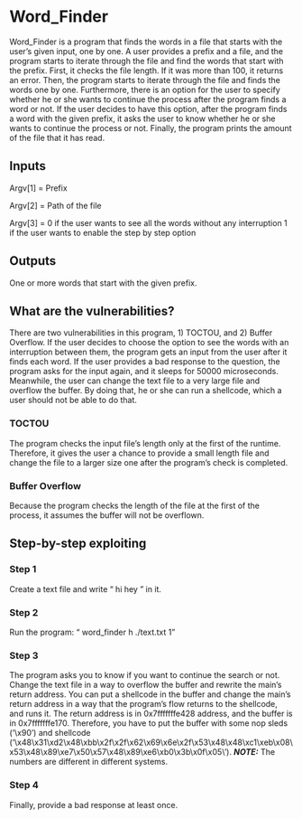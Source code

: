 # Word_Finder
Word_Finder is a program that finds the words in a file that starts with the user’s given input, one by one. A user provides a prefix and a file, and the program starts to iterate through the file and find the words that start with the prefix. First, it checks the file length. If it was more than 100, it returns an error. Then, the program starts to iterate through the file and finds the words one by one. Furthermore, there is an option for the user to specify whether he or she wants to continue the process after the program finds a word or not. If the user decides to have this option, after the program finds a word with the given prefix, it asks the user to know whether he or she wants to continue the process or not. Finally, the program prints the amount of the file that it has read.


## Inputs
Argv[1] = Prefix

Argv[2] = Path of the file

Argv[3] =  0 if the user wants to see all the words without any interruption
	   1 if the user wants to enable the step by step option

## Outputs
One or more words that start with the given prefix.


## What are the vulnerabilities?
There are two vulnerabilities in this program, 1) TOCTOU, and 2) Buffer Overflow. If the user decides to choose the option to see the words with an interruption between them, the program gets an input from the user after it finds each word. If the user provides a bad response to the question, the program asks for the input again, and it sleeps for 50000 microseconds. Meanwhile, the user can change the text file to a very large file and overflow the buffer. By doing that, he or she can run a shellcode, which a user should not be able to do that.

### TOCTOU 
The program checks the input file’s length only at the first of the runtime. Therefore, it gives the user a chance to provide a small length file and change the file to a larger size one after the program’s check is completed.

### Buffer Overflow
Because the program checks the length of the file at the first of the process, it assumes the buffer will not be overflown.


## Step-by-step exploiting
### Step 1
Create a text file and write “ hi hey ” in it.
### Step 2
Run the program: “ word_finder h ./text.txt 1”
### Step 3	 
The program asks you to know if you want to continue the search or not. Change the text file in a way to overflow the buffer and rewrite the main’s return address. You can put a shellcode in the buffer and change the main’s return address in a way that the program’s flow returns to the shellcode, and runs it. The return address is in 0x7fffffffe428 address, and the buffer is in 0x7fffffffe170. Therefore, you have to put the buffer with some nop sleds (‘\x90’) and shellcode (‘\x48\x31\xd2\x48\xbb\x2f\x2f\x62\x69\x6e\x2f\x53\x48\x48\xc1\xeb\x08\x53\x48\x89\xe7\x50\x57\x48\x89\xe6\xb0\x3b\x0f\x05\’).
**_NOTE:_** The numbers are different in different systems.
### Step 4
Finally, provide a bad response at least once.
